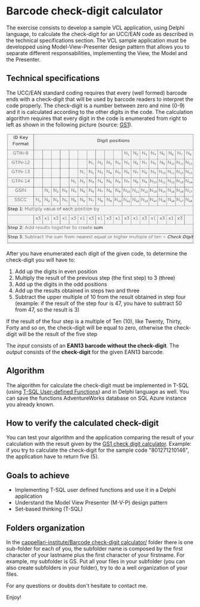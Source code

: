 # Barcode check-digit calculator

The exercise consists to develop a sample VCL application, using Delphi language, to calculate the check-digit for an UCC/EAN code as described in the technical specifications section. The VCL sample application must be developped using Model-View-Presenter design pattern that allows you to separate different responsabilities, implementing the View, the Model and the Presenter.


Technical specifications
------------------------

The UCC/EAN standard coding requires that every (well formed) barcode ends with a check-digit that will be used by barcode readers to interpret the code properly. The check-digit is a number between zero and nine (0-9) and it is calculated according to the other digits in the code. The calculation algorithm requires that every digit in the code is enumerated from right to left as shown in the following picture (source: [GS1](https://www.gs1.org/how-calculate-check-digit-manually)).

![](./img/Digits%20position%20and%20number%20-%20from%20GS1.png)

After you have enumerated each digit of the given code, to determine the check-digit you will have to:

1. Add up the digits in even position
2. Multiply the result of the previous step (the first step) to 3 (three)
3. Add up the digits in the odd positions
4. Add up the results obtained in steps two and three
5. Subtract the upper multiple of 10 from the result obtained in step four (example: if the result of the step four is 47, you have to subtract 50 from 47, so the result is 3)

If the result of the four step is a multiple of Ten (10), like Twenty, Thirty, Forty and so on, the check-digit will be equal to zero, otherwise the check-digit will be the result of the five step

The *input* consists of an **EAN13 barcode without the check-digit**. The *output* consists of the **check-digit** for the given EAN13 barcode.


Algorithm
---------

The algorithm for calculate the check-digit must be implemented in T-SQL (using [T-SQL User-defined Functions](https://docs.microsoft.com/en-us/sql/relational-databases/user-defined-functions/create-user-defined-functions-database-engine)) and in Delphi language as well. You can save the functions AdventureWorks database on SQL Azure instance you already known.


How to verify the calculated check-digit
----------------------------------------

You can test your algorithm and the application comparing the result of your calculation with the result given by the [GS1 check digit calculator](http://www.gs1.org/check-digit-calculator). Example: if you try to calculate the check-digit for the sample code "801271210146", the application have to return five (5).


Goals to achieve
----------------

- Implementing T-SQL user defined functions and use it in a Delphi application
- Understand the Model View Presenter (M-V-P) design pattern
- Set-based thinking (T-SQL)


Folders organization
--------------------

In the [cappellari-institute/Barcode check-digit calculator/](https://github.com/segovoni/cappellari-institute/tree/master/Barcode%20check-digit%20calculator) folder there is one sub-folder for each of you, the subfolder name is composed by the first character of your lastname plus the first character of your firstname. For example, my subfolder is GS. Put all your files in your subfolder (you can also create subfolders in your folder), try to do a well organization of your files.


For any questions or doubts don't hesitate to contact me.

Enjoy!
